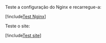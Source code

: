 ﻿Teste a configuração do Nginx e recarregue-a:

[!include[Test Nginx](../../../../../../includes/amplia/linux/reload-nginx.md)]

Teste o site:

[!include[Test site](../../../../../../includes/amplia/linux/test-site.md)]
